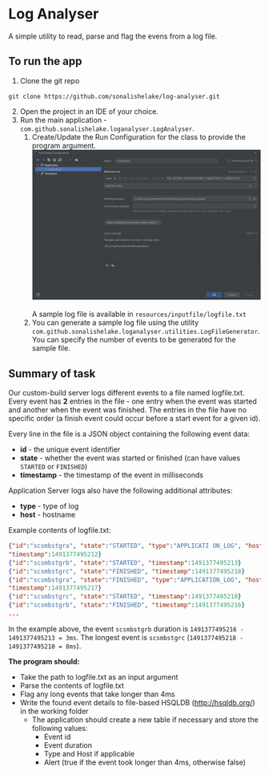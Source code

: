# Log Analyser

A simple utility to read, parse and flag the evens from a log file.

## To run the app

1. Clone the git repo

```shell
git clone https://github.com/sonalishelake/log-analyser.git
```

2. Open the project in an IDE of your choice.
3. Run the main application - `com.github.sonalishelake.loganalyser.LogAnalyser`.
    1. Create/Update the Run Configuration for the class to provide the program argument.<br />
       ![Edit Run Config window on Intellij](https://github.com/sonalishelake/log-analyser/blob/master/assets/run-config-loganalyser.JPG)   
       <br />
       A sample log file is available in `resources/inputfile/logfile.txt`
    2. You can generate a sample log file using the
       utility `com.github.sonalishelake.loganalyser.utilities.LogFileGenerator`. You can specify the number of events to
       be generated for the sample file.
    

## Summary of task
Our custom-build server logs different events to a file named logfile.txt. Every event has **2** entries in
the file - one entry when the event was started and another when the event was finished. The entries
in the file have no specific order (a finish event could occur before a start event for a given id).

Every line in the file is a JSON object containing the following event data:

* **id** - the unique event identifier
* **state** - whether the event was started or finished (can have values `STARTED` or `FINISHED`)
* **timestamp** - the timestamp of the event in milliseconds

Application Server logs also have the following additional attributes:
* **type** - type of log
* **host** - hostname

Example contents of logfile.txt:
```json
{"id":"scsmbstgra", "state":"STARTED", "type":"APPLICATI ON_LOG", "host":"12345",
"timestamp":1491377495212}
{"id":"scsmbstgrb", "state":"STARTED", "timestamp":1491377495213}
{"id":"scsmbstgrc", "state":"FINISHED", "timestamp":1491377495218}
{"id":"scsmbstgra", "state":"FINISHED", "type":"APPLICATION_LOG", "host":"12345",
"timestamp":1491377495217}
{"id":"scsmbstgrc", "state":"STARTED", "timestamp":1491377495210}
{"id":"scsmbstgrb", "state":"FINISHED", "timestamp":1491377495216}
...
```
In the example above, the event `scsmbstgrb` duration is `1491377495216 - 1491377495213 = 3ms`.
The longest event is `scsmbstgrc` (`1491377495218 - 1491377495210 = 8ms`).

**The program should:**
* Take the path to logfile.txt as an input argument
* Parse the contents of logfile.txt
* Flag any long events that take longer than 4ms
* Write the found event details to file-based HSQLDB (http://hsqldb.org/) in the working folder
  * The application should create a new table if necessary and store the following values:
    * Event id
    * Event duration
    * Type and Host if applicable
    * Alert (true if the event took longer than 4ms, otherwise false)
